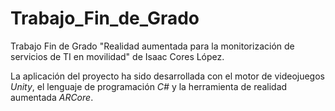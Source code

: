 # Trabajo_Fin_de_Grado
Trabajo Fin de Grado "Realidad aumentada para la monitorización de servicios de TI en movilidad" de Isaac Cores López.

La aplicación del proyecto ha sido desarrollada con el motor de videojuegos *Unity*, el lenguaje de programación *C#* y la herramienta de realidad aumentada *ARCore*.
